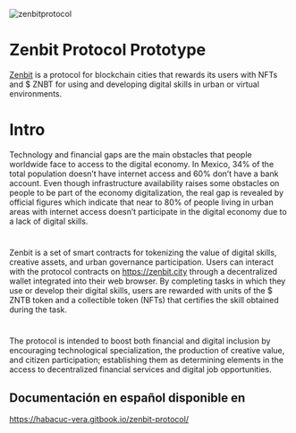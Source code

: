 ![zenbitprotocol](https://ethglobal.s3.amazonaws.com/recpOPti0sCFpOzyf/Zenbit.gif)

# Zenbit Protocol Prototype

[Zenbit](http://zenbit.city/) is a protocol for blockchain cities that rewards its users with NFTs and $ ZNBT for using and developing digital skills in urban or virtual environments.

# Intro

Technology and financial gaps are the main obstacles that people worldwide face to access to the digital economy. In Mexico, 34% of the total population doesn’t have internet access and 60% don’t have a bank account. Even though infrastructure availability raises some obstacles on people to be part of the economy digitalization, the real gap is revealed by official figures which indicate that near to 80% of people living in urban areas with internet access doesn’t participate in the digital economy due to a lack of digital skills.

#

Zenbit is a set of smart contracts for tokenizing the value of digital skills, creative assets, and urban governance participation. Users can interact with the protocol contracts on https://zenbit.city through a decentralized wallet integrated into their web browser. By completing tasks in which they use or develop their digital skills, users are rewarded with units of the $ ZNTB token and a collectible token (NFTs) that certifies the skill obtained during the task. 
#

The protocol is intended to boost both financial and digital inclusion by encouraging technological specialization, the production of creative value, and citizen participation; establishing them as determining elements in the access to decentralized financial services and digital job opportunities.

## Documentación en español disponible en 
https://habacuc-vera.gitbook.io/zenbit-protocol/
